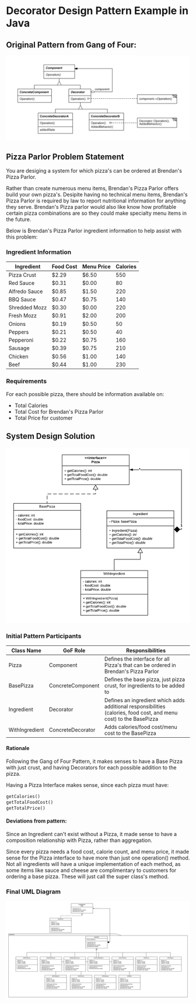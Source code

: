 # Decorator Design Pattern Example in Java

## Original Pattern from Gang of Four:
![Gang of Four UML of pattern](Images/GangOfFourUML.png?raw=true "GangOfFourUML")

## Pizza Parlor Problem Statement
You are desiging a system for which pizza's can be ordered at Brendan's Pizza Parlor. 

Rather than create numerous menu items, Brendan's Pizza Parlor offers build your own pizza's. Desipite having no technical menu items, Brendan's Pizza Parlor is required by law to report nutritional information for anything they serve. Brendan's Pizza parlor would also like know how profitable certain pizza combinations are so they could make specialty menu items in the future.

Below is Brendan's Pizza Parlor ingredient information to help assist with this problem:

### Ingredient Information

| Ingredient    | Food Cost     | Menu Price  | Calories    |
| ------------- |---------------| ------------|-------------|
| Pizza Crust   |     $2.29     |   $6.50     |   550       |
| Red Sauce     |     $0.31     |   $0.00     |    80       |
| Alfredo Sauce |     $0.85     |   $1.50     |   220       |
| BBQ Sauce     |     $0.47     |   $0.75     |   140       |
| Shredded Mozz |     $0.30     |   $0.00     |   220       |
| Fresh Mozz    |     $0.91     |   $2.00     |   200       |
| Onions        |     $0.19     |   $0.50     |    50       |
| Peppers       |     $0.21     |   $0.50     |    40       |
| Pepperoni     |     $0.22     |   $0.75     |   160       |
| Sausage       |     $0.39     |   $0.75     |   210       |
| Chicken       |     $0.56     |   $1.00     |   140       |
| Beef          |     $0.44     |   $1.00     |   230       |

### Requirements

For each possible pizza, there should be information available on:
- Total Calories
- Total Cost for Brendan's Pizza Parlor
- Total Price for customer

## System Design Solution
![Subsystem UML](Images/SubsystemUML.png?raw=true "SubsystemUML")

### Initial Pattern Participants

| Class Name     | GoF Role          | Responsibilities | 
| -------------- |-------------------| -----------------|
| Pizza          | Component         | Defines the interface for all Pizza's that can be ordered in Brendan's Pizza Parlor
| BasePizza      | ConcreteComponent | Defines the base pizza, just pizza crust, for ingredients to be added to
| Ingredient     | Decorator         | Defines an ingredient which adds additional responsibilities (calories, food cost, and menu cost) to the BasePizza
| WithIngredient | ConcreteDecorator | Adds calories/food cost/menu cost to the BasePizza

#### Rationale
Following the Gang of Four Pattern, it makes senses to have a Base Pizza with just crust, and having Decorators for each possible addition to the pizza.

Having a Pizza Interface makes sense, since each pizza must have:
```
getCalories()
getTotalFoodCost()
getTotalPrice()
```

#### Deviations from pattern:
Since an Ingredient can't exist without a Pizza, it made sense to have a composition relationship with Pizza, rather than aggregation.

Since every pizza needs a food cost, calorie count, and menu price, it made sense for the Pizza interface to have more than just one operation() method. Not all ingredients will have a unique implementation of each method, as some items like sauce and cheese are complimentary to customers for ordering a base pizza. These will just call the super class's method.

### Final UML Diagram
![Final UML Diagram](Images/FinalUML.png?raw=true "FinalUML")
